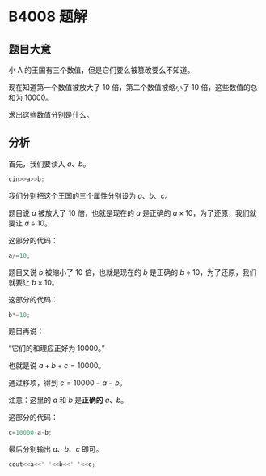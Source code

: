 # B4008 题解

## 题目大意

小 A 的王国有三个数值，但是它们要么被篡改要么不知道。

现在知道第一个数值被放大了 $10$ 倍，第二个数值被缩小了 $10$ 倍，这些数值的总和为 $10000$。

求出这些数值分别是什么。

## 分析

首先，我们要读入 $a$、$b$。

```cpp
cin>>a>>b;
```

我们分别把这个王国的三个属性分别设为 $a$、$b$、$c$。

题目说 $a$ 被放大了 $10$ 倍，也就是现在的 $a$ 是正确的 $a \times 10$，为了还原，我们就要让 $a \div 10$。

这部分的代码：

```cpp
a/=10;
```

题目又说 $b$ 被缩小了 $10$ 倍，也就是现在的 $b$ 是正确的 $b \div 10$，为了还原，我们就要让 $b \times 10$。

这部分的代码：

```cpp
b*=10;
```

题目再说：

“它们的和理应正好为 $10000$。”

也就是说 $a+b+c=10000$。

通过移项，得到 $c=10000-a-b$。

注意：这里的 $a$ 和 $b$ 是**正确的** $a$、$b$。

这部分的代码：

```cpp
c=10000-a-b;
```

最后分别输出 $a$、$b$、$c$ 即可。

```cpp
cout<<a<<' '<<b<<' '<<c;
```